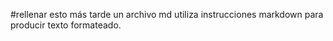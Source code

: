 #rellenar esto más tarde 
un archivo md utiliza instrucciones markdown para producir texto formateado.

